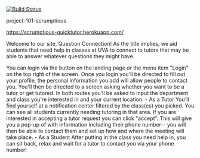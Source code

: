 [![Build Status](https://travis-ci.com/uva-cs3240-s20/project-101-scrumptious.svg?token=zTsAwso9TE1LQBzwbAzn&branch=master)](https://travis-ci.com/uva-cs3240-s20/project-101-scrumptious)

project-101-scrumptious

https://scrumptious-quicktutor.herokuapp.com/

Welcome to our site, Question Connection! As the title implies, we aid students that need help in classes at UVA to 
connect to tutors that may be able to answer whatever questions they might have.

You can login via the button on the landing page or the menu item "Login" on the top right of the screen.
Once you login you'll be directed to fill out your profile, the personal information you add will allow people to contact you.
You'll then be directed to a screen asking whether you want to be a tutor or get tutored.
In both routes you'll be asked to input the department and class you're interested in and your current location.
    - As a Tutor
        You'll find yourself at a notification center filtered by the class(es) you picked. You can see all students
        currently needing tutoring in that area. If you are interested in accepting a tutor request you can click "accept".
        This will give you a pop-up of with information including their phone number-- you will then be able to contact 
        them and set up how and where the meeting will take place. 
    - As a Student
        After putting in the class you need help in, you can sit back, relax and wait for a tutor to contact 
        you via your phone number!

